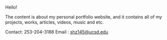 Hello!

The content is about my personal portfolio website, and it contains all of my projects, works, articles, videos, music and etc. 

Contact: 253-204-3188
Email : shz145@ucsd.edu